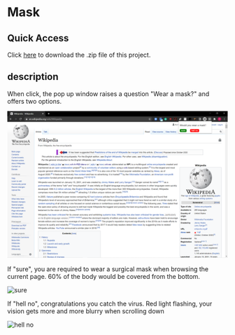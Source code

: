 # Mask

## Quick Access

Click [here](https://www.baidu.com) to download the .zip file of this project.

## description

When click, the pop up window raises a question "Wear a mask?" and offers two options.

![](https://github.com/yuhangzheng94/abc-student-repo/blob/master/projects/mini-project-4/screenshots/0-popup-window.png "Popup Window")

If "sure", you are required to wear a surgical mask when browsing the current page. 60% of the body would be covered from the bottom.

![](https://github.com/yuhangzheng94/abc-student-repo/blob/master/projects/project-a/screenshots/1-sure.png "sure")

If "hell no", congratulations you catch the virus. Red light flashing, your vision gets more and more blurry when scrolling down

![](https://github.com/yuhangzheng94/abc-student-repo/blob/master/projects/project-a/screenshots/2-hell-no.png "hell no")
